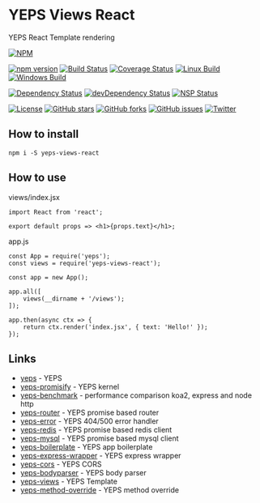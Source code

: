# YEPS Views React

YEPS React Template rendering

[![NPM](https://nodei.co/npm/yeps-views-react.png)](https://npmjs.org/package/yeps-views-react)

[![npm version](https://badge.fury.io/js/yeps-views-react.svg)](https://badge.fury.io/js/yeps-views-react)
[![Build Status](https://travis-ci.org/evheniy/yeps-views-react.svg?branch=master)](https://travis-ci.org/evheniy/yeps-views-react)
[![Coverage Status](https://coveralls.io/repos/github/evheniy/yeps-views-react/badge.svg?branch=master)](https://coveralls.io/github/evheniy/yeps-views-react?branch=master)
[![Linux Build](https://img.shields.io/travis/evheniy/yeps-views-react/master.svg?label=linux)](https://travis-ci.org/evheniy/)
[![Windows Build](https://img.shields.io/appveyor/ci/evheniy/yeps-views-react/master.svg?label=windows)](https://ci.appveyor.com/project/evheniy/yeps-views-react)

[![Dependency Status](https://david-dm.org/evheniy/yeps-views-react.svg)](https://david-dm.org/evheniy/yeps-views-react)
[![devDependency Status](https://david-dm.org/evheniy/yeps-views-react/dev-status.svg)](https://david-dm.org/evheniy/yeps-views-react#info=devDependencies)
[![NSP Status](https://img.shields.io/badge/NSP%20status-no%20vulnerabilities-green.svg)](https://travis-ci.org/evheniy/yeps-views-react)

[![License](https://img.shields.io/badge/license-MIT-blue.svg)](https://raw.githubusercontent.com/evheniy/yeps-views-react/master/LICENSE)
[![GitHub stars](https://img.shields.io/github/stars/evheniy/yeps-views-react.svg)](https://github.com/evheniy/yeps-views-react/stargazers)
[![GitHub forks](https://img.shields.io/github/forks/evheniy/yeps-views-react.svg)](https://github.com/evheniy/yeps-views-react/network)
[![GitHub issues](https://img.shields.io/github/issues/evheniy/yeps-views-react.svg)](https://github.com/evheniy/yeps-views-react/issues)
[![Twitter](https://img.shields.io/twitter/url/https/github.com/evheniy/yeps-views-react.svg?style=social)](https://twitter.com/intent/tweet?text=Wow:&url=%5Bobject%20Object%5D)


## How to install

    npm i -S yeps-views-react
  

## How to use

views/index.jsx

    import React from 'react';
    
    export default props => <h1>{props.text}</h1>;
    
app.js

    const App = require('yeps');
    const views = require('yeps-views-react');
    
    const app = new App();
    
    app.all([
        views(__dirname + '/views');
    ]);
    
    app.then(async ctx => {
        return ctx.render('index.jsx', { text: 'Hello!' });
    });


## Links

* [yeps](https://github.com/evheniy/yeps) - YEPS
* [yeps-promisify](https://github.com/evheniy/yeps-promisify) - YEPS kernel
* [yeps-benchmark](https://github.com/evheniy/yeps-benchmark) - performance comparison koa2, express and node http
* [yeps-router](https://github.com/evheniy/yeps-router) - YEPS promise based router
* [yeps-error](https://github.com/evheniy/yeps-error) - YEPS 404/500 error handler
* [yeps-redis](https://github.com/evheniy/yeps-redis) - YEPS promise based redis client
* [yeps-mysql](https://github.com/evheniy/yeps-mysql) - YEPS promise based mysql client
* [yeps-boilerplate](https://github.com/evheniy/yeps-boilerplate) - YEPS app boilerplate
* [yeps-express-wrapper](https://github.com/evheniy/yeps-express-wrapper) - YEPS express wrapper
* [yeps-cors](https://github.com/evheniy/yeps-cors) - YEPS CORS
* [yeps-bodyparser](https://github.com/evheniy/yeps-bodyparser) - YEPS body parser
* [yeps-views](https://github.com/evheniy/yeps-views) - YEPS Template
* [yeps-method-override](https://github.com/evheniy/yeps-method-override) - YEPS method override